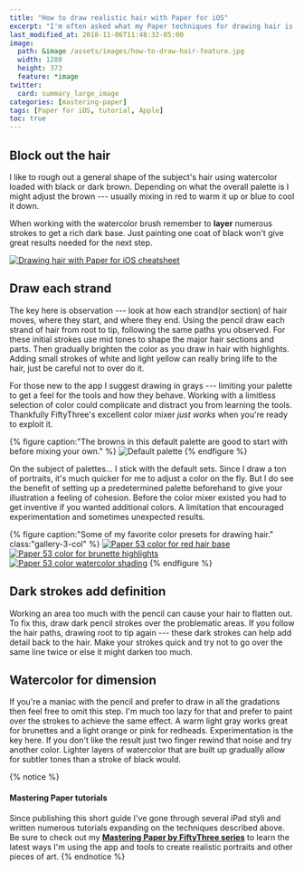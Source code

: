 ```yaml
---
title: "How to draw realistic hair with Paper for iOS"
excerpt: "I'm often asked what my Paper techniques for drawing hair is. Learn what they are in this short tutorial."
last_modified_at: 2018-11-06T11:48:32-05:00
image: 
  path: &image /assets/images/how-to-draw-hair-feature.jpg
  width: 1280
  height: 373
  feature: *image
twitter:
  card: summary_large_image
categories: [mastering-paper]
tags: [Paper for iOS, tutorial, Apple]
toc: true
---
```


## Block out the hair

I like to rough out a general shape of the subject's hair using watercolor loaded with black or dark brown. Depending on what the overall palette is I might adjust the brown --- usually mixing in red to warm it up or blue to cool it down.

When working with the watercolor brush remember to **layer** numerous strokes to get a rich dark base. Just painting one coat of black won't give great results needed for the next step.

[![Drawing hair with Paper for iOS cheatsheet](/assets/images/drawing-hair-paper-53-cheatsheet-600.jpg)](/assets/images/drawing-hair-paper-53-cheatsheet-lg.jpg)

## Draw each strand

The key here is observation --- look at how each strand(or section) of hair moves, where they start, and where they end. Using the pencil draw each strand of hair from root to tip, following the same paths you observed. For these initial strokes use mid tones to shape the major hair sections and parts. Then gradually brighten the color as you draw in hair with highlights. Adding small strokes of white and light yellow can really bring life to the hair, just be careful not to over do it.

For those new to the app I suggest drawing in grays --- limiting your palette to get a feel for the tools and how they behave. Working with a limitless selection of color could complicate and distract you from learning the tools. Thankfully FiftyThree's excellent color mixer *just works* when you're ready to exploit it.

{% figure caption:"The browns in this default palette are good to start with before mixing your own." %}
![Default palette](/assets/images/paper-default-hair-palette-600.jpg)
{% endfigure %}

On the subject of palettes... I stick with the default sets. Since I draw a ton of portraits, it's much quicker for me to adjust a color on the fly. But I do see the benefit of setting up a predetermined palette beforehand to give your illustration a feeling of cohesion. Before the color mixer existed you had to get inventive if you wanted additional colors. A limitation that encouraged experimentation and sometimes unexpected results.

{% figure caption:"Some of my favorite color presets for drawing hair." class:"gallery-3-col" %}
[![Paper 53 color for red hair base](/assets/images/paper-53-color-redheads-200.jpg)](/assets/images/paper-53-color-redheads-lg.jpg)
[![Paper 53 color for brunette highlights](/assets/images/paper-53-color-brunettes-highlight-200.jpg)](/assets/images/paper-53-color-brunettes-highlight-lg.jpg)
[![Paper 53 color watercolor shading](/assets/images/paper-53-color-watercolor-shading-200.jpg)](/assets/images/paper-53-color-watercolor-shading-lg.jpg)
{% endfigure %}

## Dark strokes add definition

Working an area too much with the pencil can cause your hair to flatten out. To fix this, draw dark pencil strokes over the problematic areas. If you follow the hair paths, drawing root to tip again --- these dark strokes can help add detail back to the hair. Make your strokes quick and try not to go over the same line twice or else it might darken too much.

## Watercolor for dimension

If you're a maniac with the pencil and prefer to draw in all the gradations then feel free to omit this step. I'm much too lazy for that and prefer to paint over the strokes to achieve the same effect. A warm light gray works great for brunettes and a light orange or pink for redheads. Experimentation is the key here. If you don't like the result just two finger rewind that noise and try another color. Lighter layers of watercolor that are built up gradually allow for subtler tones than a stroke of black would.

{% notice %}
#### Mastering Paper tutorials

Since publishing this short guide I've gone through several iPad styli and written numerous tutorials expanding on the techniques described above. Be sure to check out my [**Mastering Paper by FiftyThree series**](/mastering-paper/) to learn the latest ways I'm using the app and tools to create realistic portraits and other pieces of art. 
{% endnotice %}
